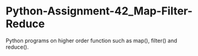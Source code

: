 # Python-Assignment-42_Map-Filter-Reduce
Python programs on higher order function such as map(), filter() and reduce().

